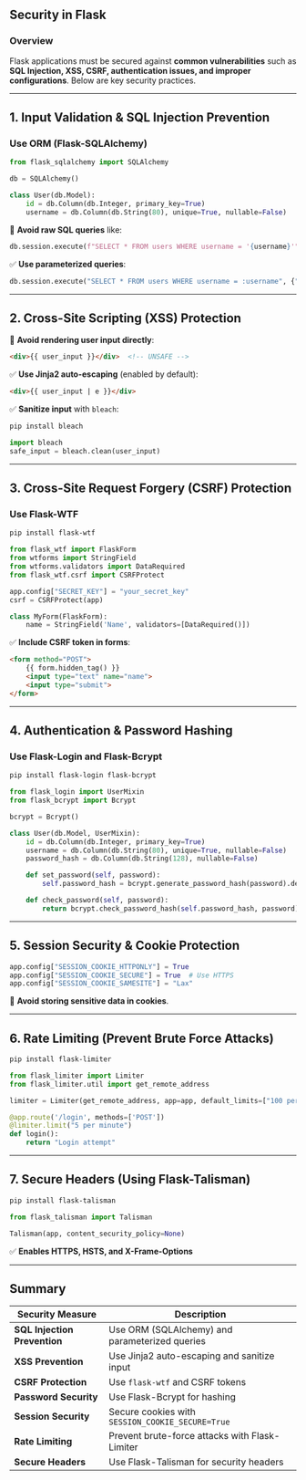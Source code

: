 ## Security in Flask  

### Overview  
Flask applications must be secured against **common vulnerabilities** such as **SQL Injection, XSS, CSRF, authentication issues, and improper configurations**. Below are key security practices.  

---

## 1. **Input Validation & SQL Injection Prevention**  
### Use ORM (Flask-SQLAlchemy)  
```python
from flask_sqlalchemy import SQLAlchemy

db = SQLAlchemy()

class User(db.Model):
    id = db.Column(db.Integer, primary_key=True)
    username = db.Column(db.String(80), unique=True, nullable=False)
```
🚫 **Avoid raw SQL queries** like:  
```python
db.session.execute(f"SELECT * FROM users WHERE username = '{username}'")  # UNSAFE
```
✅ **Use parameterized queries**:  
```python
db.session.execute("SELECT * FROM users WHERE username = :username", {"username": username})
```

---

## 2. **Cross-Site Scripting (XSS) Protection**  
🚫 **Avoid rendering user input directly**:  
```html
<div>{{ user_input }}</div>  <!-- UNSAFE -->
```
✅ **Use Jinja2 auto-escaping** (enabled by default):  
```html
<div>{{ user_input | e }}</div>
```
✅ **Sanitize input** with `bleach`:  
```sh
pip install bleach
```
```python
import bleach
safe_input = bleach.clean(user_input)
```

---

## 3. **Cross-Site Request Forgery (CSRF) Protection**  
### Use Flask-WTF  
```sh
pip install flask-wtf
```
```python
from flask_wtf import FlaskForm
from wtforms import StringField
from wtforms.validators import DataRequired
from flask_wtf.csrf import CSRFProtect

app.config["SECRET_KEY"] = "your_secret_key"
csrf = CSRFProtect(app)

class MyForm(FlaskForm):
    name = StringField('Name', validators=[DataRequired()])
```

✅ **Include CSRF token in forms**:  
```html
<form method="POST">
    {{ form.hidden_tag() }}
    <input type="text" name="name">
    <input type="submit">
</form>
```

---

## 4. **Authentication & Password Hashing**  
### Use Flask-Login and Flask-Bcrypt  
```sh
pip install flask-login flask-bcrypt
```
```python
from flask_login import UserMixin
from flask_bcrypt import Bcrypt

bcrypt = Bcrypt()

class User(db.Model, UserMixin):
    id = db.Column(db.Integer, primary_key=True)
    username = db.Column(db.String(80), unique=True, nullable=False)
    password_hash = db.Column(db.String(128), nullable=False)

    def set_password(self, password):
        self.password_hash = bcrypt.generate_password_hash(password).decode("utf-8")

    def check_password(self, password):
        return bcrypt.check_password_hash(self.password_hash, password)
```

---

## 5. **Session Security & Cookie Protection**  
```python
app.config["SESSION_COOKIE_HTTPONLY"] = True
app.config["SESSION_COOKIE_SECURE"] = True  # Use HTTPS
app.config["SESSION_COOKIE_SAMESITE"] = "Lax"
```
🚫 **Avoid storing sensitive data in cookies**.  

---

## 6. **Rate Limiting (Prevent Brute Force Attacks)**  
```sh
pip install flask-limiter
```
```python
from flask_limiter import Limiter
from flask_limiter.util import get_remote_address

limiter = Limiter(get_remote_address, app=app, default_limits=["100 per minute"])

@app.route('/login', methods=['POST'])
@limiter.limit("5 per minute")
def login():
    return "Login attempt"
```

---

## 7. **Secure Headers (Using Flask-Talisman)**  
```sh
pip install flask-talisman
```
```python
from flask_talisman import Talisman

Talisman(app, content_security_policy=None)
```
✅ **Enables HTTPS, HSTS, and X-Frame-Options**  

---

## Summary  

| Security Measure | Description |
|-----------------|------------|
| **SQL Injection Prevention** | Use ORM (SQLAlchemy) and parameterized queries |
| **XSS Prevention** | Use Jinja2 auto-escaping and sanitize input |
| **CSRF Protection** | Use `flask-wtf` and CSRF tokens |
| **Password Security** | Use Flask-Bcrypt for hashing |
| **Session Security** | Secure cookies with `SESSION_COOKIE_SECURE=True` |
| **Rate Limiting** | Prevent brute-force attacks with Flask-Limiter |
| **Secure Headers** | Use Flask-Talisman for security headers |
